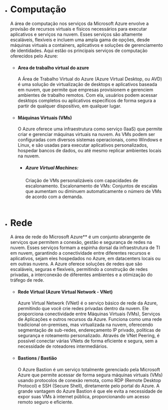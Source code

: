- # Computação

  A área de computação nos serviços da Microsoft Azure envolve a provisão de recursos virtuais e físicos necessários para executar aplicativos e serviços na nuvem. Esses serviços são altamente escaláveis, flexíveis e incluem uma ampla gama de opções, desde máquinas virtuais a containers, aplicativos e soluções de gerenciamento de identidades. Aqui estão os principais serviços de computação oferecidos pelo Azure:

  - #### Area de trabalho virtual do azure

    A Área de Trabalho Virtual do Azure (Azure Virtual Desktop, ou AVD) é uma solução de virtualização de desktops e aplicativos baseada em nuvem, que permite que empresas provisionem e gerenciem ambientes de trabalho remotos. Com ela, usuários podem acessar desktops completos ou aplicativos específicos de forma segura a partir de qualquer dispositivo, em qualquer lugar.

  - #### Máquinas Virtuais (VMs)
    O Azure oferece uma infraestrutura como serviço (IaaS) que permite criar e gerenciar máquinas virtuais na nuvem. As VMs podem ser configuradas com diversos sistemas operacionais, como Windows e Linux, e são usadas para executar aplicativos personalizados, hospedar bancos de dados, ou até mesmo replicar ambientes locais na nuvem.
    - ##### Azure Virtual Machines:
      Criação de VMs personalizáveis com capacidades de escalonamento.
      Escalonamento de VMs: Conjuntos de escalas que aumentam ou diminuem automaticamente o número de VMs de acordo com a demanda.
    <br/>

- # Rede
  A área de rede do Microsoft Azure\*\* é um conjunto abrangente de serviços que permitem a conexão, gestão e segurança de redes na nuvem. Esses serviços formam a espinha dorsal da infraestrutura de TI em nuvem, garantindo a conectividade entre diferentes recursos e aplicativos, sejam eles hospedados no Azure, em datacenters locais ou em outras nuvens. A Azure oferece soluções de redes que são escaláveis, seguras e flexíveis, permitindo a construção de redes privadas, a interconexão de diferentes ambientes e a otimização do tráfego de rede.
  - #### Rede Virtual (Azure Virtual Network - VNet)
    Azure Virtual Network (VNet) é o serviço básico de rede da Azure, permitindo que você crie redes privadas dentro da nuvem. Ele proporciona conectividade entre Máquinas Virtuais (VMs), Serviços de Aplicações e outros recursos da Azure.
    Funciona como uma rede tradicional on-premises, mas virtualizada na nuvem, oferecendo segmentação de sub-redes, endereçamento IP privado, políticas de segurança e roteamento personalizado.
    Através de VNet Peering, é possível conectar várias VNets de forma eficiente e segura, sem a necessidade de roteadores intermediários.

  - #### Bastions / Bastião
    O Azure Bastion é um serviço totalmente gerenciado pela Microsoft Azure que permite acessar de forma segura máquinas virtuais (VMs) usando protocolos de conexão remota, como RDP (Remote Desktop Protocol) e SSH (Secure Shell), diretamente pelo portal do Azure. A grande vantagem do Azure Bastion é que ele evita a necessidade de expor suas VMs à internet pública, proporcionando um acesso remoto seguro e eficiente.